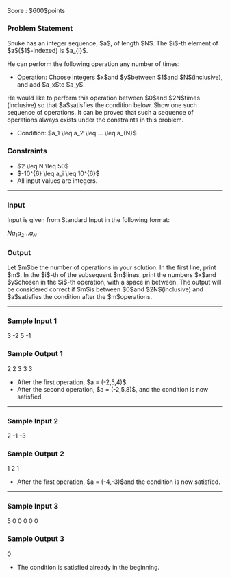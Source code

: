 
<div>

<span>

<span>

<p>
Score : $600$points
</p>

<div>

<section>

### **Problem Statement**

<p>
Snuke has an integer sequence, $a$, of length $N$. The $i$-th element of $a$($1$-indexed) is $a_{i}$.
</p>

<p>
He can perform the following operation any number of times:
</p>

<ul>

<li>
Operation: Choose integers $x$and $y$between $1$and $N$(inclusive), and add $a_x$to $a_y$.
</li>

</ul>

<p>
He would like to perform this operation between $0$and $2N$times (inclusive) so that $a$satisfies the condition below. Show one such sequence of operations.
It can be proved that such a sequence of operations always exists under the constraints in this problem.
</p>

<ul>

<li>
Condition: $a_1 \leq a_2 \leq ...  \leq a_{N}$
</li>

</ul>

</section>

</div>

<div>

<section>

### **Constraints**

<ul>

<li>
$2 \leq N \leq 50$
</li>

<li>
$-10^{6} \leq a_i \leq 10^{6}$
</li>

<li>
All input values are integers.
</li>

</ul>

</section>

</div>

---

<div>

<div>

<section>

### **Input**

<p>
Input is given from Standard Input in the following format:
</p>

<div>

$N$$a_1$$a_2$$...$$a_{N}$
</div>

</section>

</div>

<div>

<section>

### **Output**

<p>
Let $m$be the number of operations in your solution. In the first line, print $m$.
In the $i$-th of the subsequent $m$lines, print the numbers $x$and $y$chosen in the $i$-th operation, with a space in between.
The output will be considered correct if $m$is between $0$and $2N$(inclusive) and $a$satisfies the condition after the $m$operations.
</p>

</section>

</div>

</div>

---

<div>

<section>

### **Sample Input 1**

<div>

3
-2 5 -1

</div>

</section>

</div>

<div>

<section>

### **Sample Output 1**

<div>

2
2 3
3 3

</div>

<ul>

<li>
After the first operation, $a = (-2,5,4)$.
</li>

<li>
After the second operation, $a = (-2,5,8)$, and the condition is now satisfied.
</li>

</ul>

</section>

</div>

---

<div>

<section>

### **Sample Input 2**

<div>

2
-1 -3

</div>

</section>

</div>

<div>

<section>

### **Sample Output 2**

<div>

1
2 1

</div>

<ul>

<li>
After the first operation, $a = (-4,-3)$and the condition is now satisfied.
</li>

</ul>

</section>

</div>

---

<div>

<section>

### **Sample Input 3**

<div>

5
0 0 0 0 0

</div>

</section>

</div>

<div>

<section>

### **Sample Output 3**

<div>

0

</div>

<ul>

<li>
The condition is satisfied already in the beginning.
</li>

</ul>

</section>

</div>

</span>

</span>

</div>
